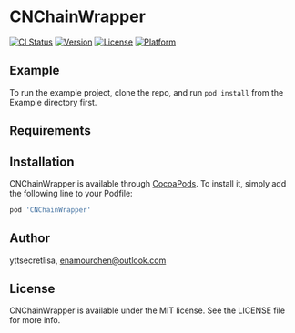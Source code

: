 # CNChainWrapper

[![CI Status](https://img.shields.io/travis/yttsecretlisa/CNChainWrapper.svg?style=flat)](https://travis-ci.org/yttsecretlisa/CNChainWrapper)
[![Version](https://img.shields.io/cocoapods/v/CNChainWrapper.svg?style=flat)](https://cocoapods.org/pods/CNChainWrapper)
[![License](https://img.shields.io/cocoapods/l/CNChainWrapper.svg?style=flat)](https://cocoapods.org/pods/CNChainWrapper)
[![Platform](https://img.shields.io/cocoapods/p/CNChainWrapper.svg?style=flat)](https://cocoapods.org/pods/CNChainWrapper)

## Example

To run the example project, clone the repo, and run `pod install` from the Example directory first.

## Requirements

## Installation

CNChainWrapper is available through [CocoaPods](https://cocoapods.org). To install
it, simply add the following line to your Podfile:

```ruby
pod 'CNChainWrapper'
```

## Author

yttsecretlisa, enamourchen@outlook.com

## License

CNChainWrapper is available under the MIT license. See the LICENSE file for more info.
